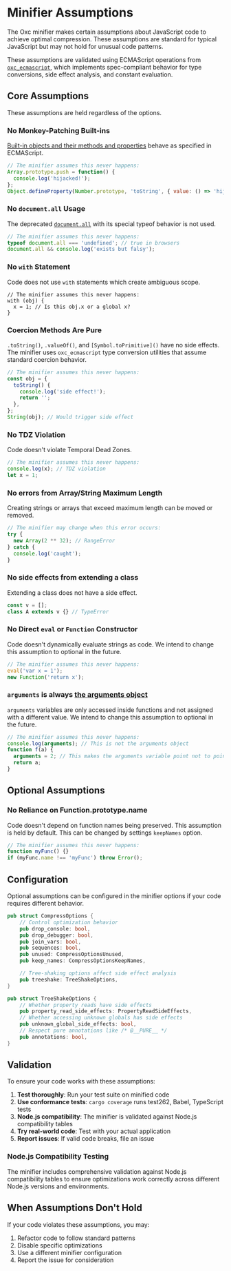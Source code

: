 # Minifier Assumptions

The Oxc minifier makes certain assumptions about JavaScript code to achieve optimal compression. These assumptions are standard for typical JavaScript but may not hold for unusual code patterns.

These assumptions are validated using ECMAScript operations from [`oxc_ecmascript`](../oxc_ecmascript), which implements spec-compliant behavior for type conversions, side effect analysis, and constant evaluation.

## Core Assumptions

These assumptions are held regardless of the options.

### No Monkey-Patching Built-ins

[Built-in objects and their methods and properties](https://tc39.es/ecma262/multipage/global-object.html#sec-global-object) behave as specified in ECMAScript.

```javascript
// The minifier assumes this never happens:
Array.prototype.push = function() {
  console.log('hijacked!');
};
Object.defineProperty(Number.prototype, 'toString', { value: () => 'hijacked!' });
```

### No `document.all` Usage

The deprecated [`document.all`](https://tc39.es/ecma262/multipage/additional-ecmascript-features-for-web-browsers.html#sec-IsHTMLDDA-internal-slot) with its special typeof behavior is not used.

```javascript
// The minifier assumes this never happens:
typeof document.all === 'undefined'; // true in browsers
document.all && console.log('exists but falsy');
```

### No `with` Statement

Code does not use `with` statements which create ambiguous scope.

```
// The minifier assumes this never happens:
with (obj) {
  x = 1; // Is this obj.x or a global x?
}
```

### Coercion Methods Are Pure

`.toString()`, `.valueOf()`, and `[Symbol.toPrimitive]()` have no side effects. The minifier uses `oxc_ecmascript` type conversion utilities that assume standard coercion behavior.

```javascript
// The minifier assumes this never happens:
const obj = {
  toString() {
    console.log('side effect!');
    return '';
  },
};
String(obj); // Would trigger side effect
```

### No TDZ Violation

Code doesn't violate Temporal Dead Zones.

```javascript
// The minifier assumes this never happens:
console.log(x); // TDZ violation
let x = 1;
```

### No errors from Array/String Maximum Length

Creating strings or arrays that exceed maximum length can be moved or removed.

```javascript
// The minifier may change when this error occurs:
try {
  new Array(2 ** 32); // RangeError
} catch {
  console.log('caught');
}
```

### No side effects from extending a class

Extending a class does not have a side effect.

```javascript
const v = [];
class A extends v {} // TypeError
```

### No Direct `eval` or `Function` Constructor

Code doesn't dynamically evaluate strings as code. We intend to change this assumption to optional in the future.

```javascript
// The minifier assumes this never happens:
eval('var x = 1');
new Function('return x');
```

### `arguments` is always [the arguments object](https://developer.mozilla.org/en-US/docs/Web/JavaScript/Reference/Functions/arguments)

`arguments` variables are only accessed inside functions and not assigned with a different value. We intend to change this assumption to optional in the future.

```javascript
// The minifier assumes this never happens:
console.log(arguments); // This is not the arguments object
function f(a) {
  arguments = 2; // This makes the arguments variable point not to point to the arguments object
  return a;
}
```

## Optional Assumptions

### No Reliance on Function.prototype.name

Code doesn't depend on function names being preserved. This assumption is held by default. This can be changed by settings `keepNames` option.

```javascript
// The minifier assumes this never happens:
function myFunc() {}
if (myFunc.name !== 'myFunc') throw Error();
```

## Configuration

Optional assumptions can be configured in the minifier options if your code requires different behavior.

```rust
pub struct CompressOptions {
    // Control optimization behavior
    pub drop_console: bool,
    pub drop_debugger: bool,
    pub join_vars: bool,
    pub sequences: bool,
    pub unused: CompressOptionsUnused,
    pub keep_names: CompressOptionsKeepNames,

    // Tree-shaking options affect side effect analysis
    pub treeshake: TreeShakeOptions,
}

pub struct TreeShakeOptions {
    // Whether property reads have side effects
    pub property_read_side_effects: PropertyReadSideEffects,
    // Whether accessing unknown globals has side effects
    pub unknown_global_side_effects: bool,
    // Respect pure annotations like /* @__PURE__ */
    pub annotations: bool,
}
```

## Validation

To ensure your code works with these assumptions:

1. **Test thoroughly**: Run your test suite on minified code
2. **Use conformance tests**: `cargo coverage` runs test262, Babel, TypeScript tests
3. **Node.js compatibility**: The minifier is validated against Node.js compatibility tables
4. **Try real-world code**: Test with your actual application
5. **Report issues**: If valid code breaks, file an issue

### Node.js Compatibility Testing

The minifier includes comprehensive validation against Node.js compatibility tables to ensure optimizations work correctly across different Node.js versions and environments.

## When Assumptions Don't Hold

If your code violates these assumptions, you may:

1. Refactor code to follow standard patterns
2. Disable specific optimizations
3. Use a different minifier configuration
4. Report the issue for consideration
